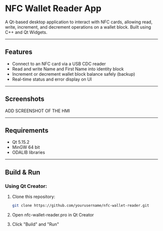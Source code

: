 # NFC Wallet Reader App

A Qt-based desktop application to interact with NFC cards, allowing read, write, increment, and decrement operations on a wallet block. Built using C++ and Qt Widgets.

---

## Features

- Connect to an NFC card via a USB CDC reader
- Read and write Name and First Name into identity block
- Increment or decrement wallet block balance safely (backup)
- Real-time status and error display on UI

---

## Screenshots

ADD SCREENSHOT OF THE HMI

---

## Requirements

- Qt 5.15.2
- MinGW 64 bit
- ODALIB libraries

---

## Build & Run

### Using Qt Creator:
1. Clone this repository:
   ```bash
   git clone https://github.com/yourusername/nfc-wallet-reader.git

2. Open nfc-wallet-reader.pro in Qt Creator

3. Click "Build" and "Run"
